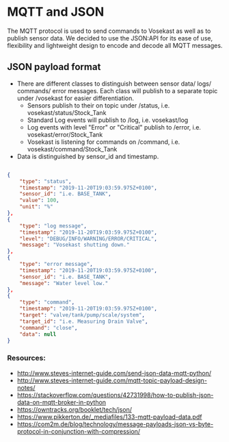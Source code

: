 # MQTT and JSON

The MQTT protocol is used to send commands to Vosekast as well as to publish sensor data.
We decided to use the JSON:API for its ease of use, flexibility and lightweight design to encode and decode all MQTT messages.

## JSON payload format

* There are different classes to distinguish between sensor data/ logs/ commands/ error messages. Each class will publish to a separate topic under /vosekast for easier differentiation.
	* Sensors publish to their on topic under /status, i.e. vosekast/status/Stock_Tank 
	* Standard Log events will publish to /log, i.e. vosekast/log
	* Log events with level "Error" or "Critical" publish to /error, i.e. vosekast/error/Stock_Tank
	* Vosekast is listening for commands on /command, i.e. vosekast/command/Stock_Tank
* Data is distinguished by sensor_id and timestamp.

```json

{
	"type": "status",
	"timestamp": "2019-11-20T19:03:59.975Z+0100",
	"sensor_id": "i.e. BASE_TANK",
	"value": 100,
	"unit": "%"
},
{
	"type": "log message",
	"timestamp": "2019-11-20T19:03:59.975Z+0100",
	"level": "DEBUG/INFO/WARNING/ERROR/CRITICAL",
	"message": "Vosekast shutting down."
},
{
	"type": "error message",
	"timestamp": "2019-11-20T19:03:59.975Z+0100",
	"sensor_id": "i.e. BASE_TANK",
	"message": "Water level low."
},
{
	"type": "command",
	"timestamp": "2019-11-20T19:03:59.975Z+0100",
	"target": "valve/tank/pump/scale/system",
	"target_id": "i.e. Measuring Drain Valve",
	"command": "close",
	"data": null
} 
```

### Resources:

* http://www.steves-internet-guide.com/send-json-data-mqtt-python/
* http://www.steves-internet-guide.com/mqtt-topic-payload-design-notes/
* https://stackoverflow.com/questions/42731998/how-to-publish-json-data-on-mqtt-broker-in-python
* https://owntracks.org/booklet/tech/json/
* https://www.pikkerton.de/_mediafiles/133-mqtt-payload-data.pdf
* https://com2m.de/blog/technology/message-payloads-json-vs-byte-protocol-in-conjunction-with-compression/

